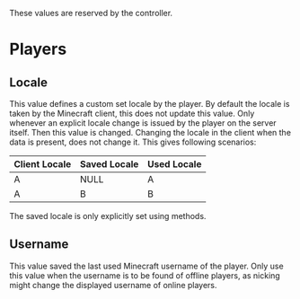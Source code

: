 These values are reserved by the controller.
# Players
## Locale
This value defines a custom set locale by the player.
By default the locale is taken by the Minecraft client, this does not update this value.
Only whenever an explicit locale change is issued by the player on the server itself.
Then this value is changed. Changing the locale in the client when the data is present, does not change it.
This gives following scenarios:

| Client Locale | Saved Locale | Used Locale |
|---------------|--------------|-------------|
| A             | NULL         | A           |
| A             | B            | B           |

The saved locale is only explicitly set using methods.

## Username
This value saved the last used Minecraft username of the player.
Only use this value when the username is to be found of offline players, as nicking might change the displayed username of online players.
